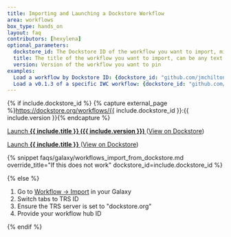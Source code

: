 ```yaml
---
title: Importing and Launching a Dockstore Workflow
area: workflows
box_type: hands_on
layout: faq
contributors: [hexylena]
optional_parameters:
  dockstore_id: The Dockstore ID of the workflow you want to import, minus the "#workflow/" portion
  title: The title of the workflow you want to import, can be any text
  version: Version of the workflow you want to pin
examples:
  Load a workflow by Dockstore ID: {dockstore_id: "github.com/jmchilton/galaxy-workflow-dockstore-example-1/mycoolworkflow", title: "My Cool Workflow"}
  Load a v0.1.3 of a specific IWC workflow: {dockstore_id: "github.com/iwc-workflows/kmer-profiling-hifi-VGP1/main", title: "Kmer Profiling HiFi VGP1", version: "v0.1.3"}
---
```


{% if include.dockstore_id %}
{% capture external_page %}https://dockstore.org/workflows/{{ include.dockstore_id }}:{{ include.version }}{% endcapture %}
<div class="show-when-galaxy-proxy-active">


<a class="workflow" target="_top" href="/workflows/trs_import?trs_server=dockstore.org&run_form=true&trs_id=%23workflow/{{ include.dockstore_id }}&trs_version={{ include.version }}">
  Launch <strong>{{ include.title }} ({{ include.version }})</strong> <i class="fas fa-share-alt" aria-hidden="true"></i>
</a>
(<a target="_blank" href="{{ external_page }}">View on Dockstore</a>)

</div>

<div class="hide-when-galaxy-proxy-active">

<a href="https://my.galaxy.training/?path=/workflows/trs_import%3ftrs_server=dockstore.org%26run_form=true%26trs_id=%2523workflow/{{ include.dockstore_id }}">Launch <strong>{{ include.title }}</strong> <i class="fas fa-share-alt" aria-hidden="true"></i></a>
(<a href="https://dockstore.org/workflows/{{ include.dockstore_id }}">View on Dockstore</a>)

</div>

{% snippet faqs/galaxy/workflows_import_from_dockstore.md override_title="If this does not work" dockstore_id=include.dockstore_id %}

{% else %}

1. Go to [Workflow → Import](https://my.galaxy.training/?path=/workflows/import) in your Galaxy
2. Switch tabs to TRS ID
3. Ensure the TRS server is set to "dockstore.org"
4. Provide your workflow hub ID

{% endif %}
